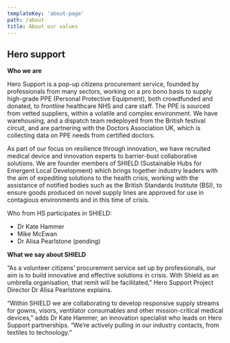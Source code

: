 ```yaml
---
templateKey: 'about-page'
path: /about
title: About our values
---
```


## Hero support

**Who we are**

Hero Support is a pop-up citizens procurement service, founded by professionals from many sectors, working on a pro bono basis to supply high-grade PPE (Personal Protective Equipment), both crowdfunded and donated, to frontline healthcare NHS and care staff. The PPE is sourced from vetted suppliers, within a volatile and complex environment. We have warehousing, and a dispatch team redeployed from the British festival circuit, and are partnering with the Doctors Association UK, which is collecting data on PPE needs from certified doctors.

As part of our focus on resilience through innovation, we have recruited medical device and innovation experts to barrier-bust collaborative solutions. We are founder members of SHIELD (Sustainable Hubs for Emergent Local Development) which brings together industry leaders with the aim of expediting solutions to the health crisis, working with the assistance of notified bodies such as the British Standards Institute (BSI), to ensure goods produced on novel supply lines are approved for use in contagious environments and in this time of crisis.

Who from HS participates in SHIELD:

* Dr Kate Hammer
* Mike McEwan
* Dr Alisa Pearlstone (pending)


**What we say about SHIELD**

“As a volunteer citizens’ procurement service set up by professionals, our aim is to build innovative and effective solutions in crisis. With Shield as an umbrella organisation, that remit will be facilitated,” Hero Support Project Director Dr Alisa Pearlstone explains.

“Within SHIELD we are collaborating to develop responsive supply streams for gowns, visors, ventilator consumables and other mission-critical medical devices,” adds Dr Kate Hammer, an innovation specialist who leads on Hero Support partnerships. “We’re actively pulling in our industry contacts, from textiles to technology.”